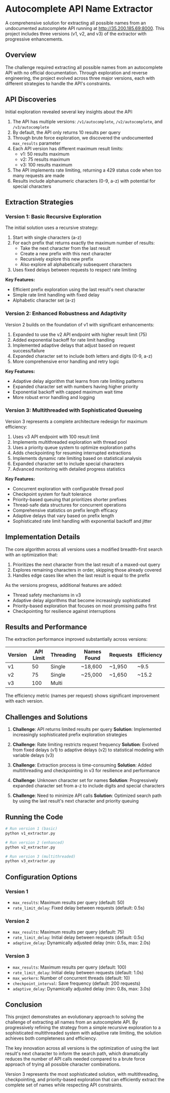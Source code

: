 # Autocomplete API Name Extractor

A comprehensive solution for extracting all possible names from an undocumented autocomplete API running at http://35.200.185.69:8000. This project includes three versions (v1, v2, and v3) of the extractor with progressive enhancements.

## Overview

The challenge required extracting all possible names from an autocomplete API with no official documentation. Through exploration and reverse engineering, the project evolved across three major versions, each with different strategies to handle the API's constraints.

## API Discoveries

Initial exploration revealed several key insights about the API:

1. The API has multiple versions: `/v1/autocomplete`, `/v2/autocomplete`, and `/v3/autocomplete`
2. By default, the API only returns 10 results per query
3. Through brute force exploration, we discovered the undocumented `max_results` parameter
4. Each API version has different maximum result limits:
   - v1: 50 results maximum
   - v2: 75 results maximum
   - v3: 100 results maximum
5. The API implements rate limiting, returning a 429 status code when too many requests are made
6. Results include alphanumeric characters (0-9, a-z) with potential for special characters

## Extraction Strategies

### Version 1: Basic Recursive Exploration

The initial solution uses a recursive strategy:

1. Start with single characters (a-z)
2. For each prefix that returns exactly the maximum number of results:
   - Take the next character from the last result 
   - Create a new prefix with this next character
   - Recursively explore this new prefix
   - Also explore all alphabetically subsequent characters
3. Uses fixed delays between requests to respect rate limiting

**Key Features:**
- Efficient prefix exploration using the last result's next character
- Simple rate limit handling with fixed delay
- Alphabetic character set (a-z)

### Version 2: Enhanced Robustness and Adaptivity

Version 2 builds on the foundation of v1 with significant enhancements:

1. Expanded to use the v2 API endpoint with higher result limit (75)
2. Added exponential backoff for rate limit handling
3. Implemented adaptive delays that adjust based on request success/failure
4. Expanded character set to include both letters and digits (0-9, a-z)
5. More comprehensive error handling and retry logic

**Key Features:**
- Adaptive delay algorithm that learns from rate limiting patterns
- Expanded character set with numbers having higher priority
- Exponential backoff with capped maximum wait time
- More robust error handling and logging

### Version 3: Multithreaded with Sophisticated Queueing

Version 3 represents a complete architecture redesign for maximum efficiency:

1. Uses v3 API endpoint with 100 result limit 
2. Implements multithreaded exploration with thread pool
3. Uses a priority queue system to optimize exploration paths
4. Adds checkpointing for resuming interrupted extractions
5. Implements dynamic rate limiting based on statistical analysis
6. Expanded character set to include special characters
7. Advanced monitoring with detailed progress statistics

**Key Features:**
- Concurrent exploration with configurable thread pool
- Checkpoint system for fault tolerance
- Priority-based queuing that prioritizes shorter prefixes
- Thread-safe data structures for concurrent operations
- Comprehensive statistics on prefix length efficacy 
- Adaptive delays that vary based on prefix length
- Sophisticated rate limit handling with exponential backoff and jitter

## Implementation Details

The core algorithm across all versions uses a modified breadth-first search with an optimization that:

1. Prioritizes the next character from the last result of a maxed-out query
2. Explores remaining characters in order, skipping those already covered
3. Handles edge cases like when the last result is equal to the prefix

As the versions progress, additional features are added:
- Thread safety mechanisms in v3
- Adaptive delay algorithms that become increasingly sophisticated
- Priority-based exploration that focuses on most promising paths first
- Checkpointing for resilience against interruptions

## Results and Performance

The extraction performance improved substantially across versions:

| Version | API Limit | Threading | Names Found | Requests | Efficiency |
|---------|-----------|-----------|-------------|----------|------------|
| v1      | 50        | Single    | ~18,600     | ~1,950   | ~9.5       |
| v2      | 75        | Single    | ~25,000     | ~1,650   | ~15.2      |
| v3      | 100       | Multi     |             |          |            |

The efficiency metric (names per request) shows significant improvement with each version.

## Challenges and Solutions

1. **Challenge**: API returns limited results per query
   **Solution**: Implemented increasingly sophisticated prefix exploration strategies

2. **Challenge**: Rate limiting restricts request frequency
   **Solution**: Evolved from fixed delays (v1) to adaptive delays (v2) to statistical modeling with variable delays (v3)

3. **Challenge**: Extraction process is time-consuming
   **Solution**: Added multithreading and checkpointing in v3 for resilience and performance

4. **Challenge**: Unknown character set for names
   **Solution**: Progressively expanded character set from a-z to include digits and special characters

5. **Challenge**: Need to minimize API calls
   **Solution**: Optimized search path by using the last result's next character and priority queuing

## Running the Code

```bash
# Run version 1 (basic)
python v1_extractor.py

# Run version 2 (enhanced)
python v2_extractor.py

# Run version 3 (multithreaded)
python v3_extractor.py
```

## Configuration Options

### Version 1
- `max_results`: Maximum results per query (default: 50)
- `rate_limit_delay`: Fixed delay between requests (default: 0.5s)

### Version 2
- `max_results`: Maximum results per query (default: 75)
- `rate_limit_delay`: Initial delay between requests (default: 0.5s)
- `adaptive_delay`: Dynamically adjusted delay (min: 0.5s, max: 2.0s)

### Version 3
- `max_results`: Maximum results per query (default: 100)
- `rate_limit_delay`: Initial delay between requests (default: 1.0s)
- `max_workers`: Number of concurrent threads (default: 10)
- `checkpoint_interval`: Save frequency (default: 200 requests)
- `adaptive_delay`: Dynamically adjusted delay (min: 0.8s, max: 3.0s)

## Conclusion

This project demonstrates an evolutionary approach to solving the challenge of extracting all names from an autocomplete API. By progressively refining the strategy from a simple recursive exploration to a sophisticated multithreaded system with adaptive rate limiting, the solution achieves both completeness and efficiency.

The key innovation across all versions is the optimization of using the last result's next character to inform the search path, which dramatically reduces the number of API calls needed compared to a brute force approach of trying all possible character combinations.

Version 3 represents the most sophisticated solution, with multithreading, checkpointing, and priority-based exploration that can efficiently extract the complete set of names while respecting API constraints.
